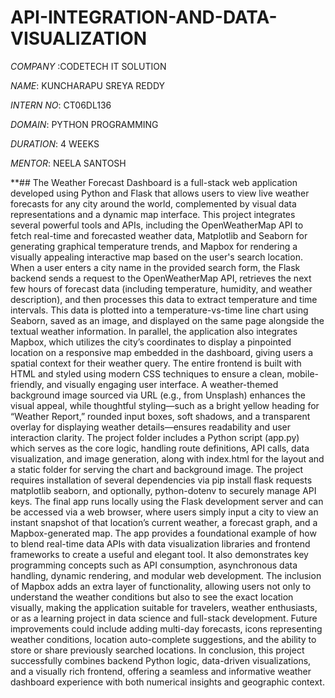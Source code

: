# API-INTEGRATION-AND-DATA-VISUALIZATION

*COMPANY* :CODETECH IT SOLUTION

*NAME*: KUNCHARAPU SREYA REDDY

*INTERN NO*: CT06DL136

*DOMAIN*: PYTHON PROGRAMMING

*DURATION*: 4 WEEKS

*MENTOR*: NEELA SANTOSH

**## The Weather Forecast Dashboard is a full-stack web application developed using Python and Flask that allows users to view live weather forecasts for any city around the world, complemented by visual data representations and a dynamic map interface. This project integrates several powerful tools and APIs, including the OpenWeatherMap API to fetch real-time and forecasted weather data, Matplotlib and Seaborn for generating graphical temperature trends, and Mapbox for rendering a visually appealing interactive map based on the user's search location. When a user enters a city name in the provided search form, the Flask backend sends a request to the OpenWeatherMap API, retrieves the next few hours of forecast data (including temperature, humidity, and weather description), and then processes this data to extract temperature and time intervals. This data is plotted into a temperature-vs-time line chart using Seaborn, saved as an image, and displayed on the same page alongside the textual weather information. In parallel, the application also integrates Mapbox, which utilizes the city’s coordinates to display a pinpointed location on a responsive map embedded in the dashboard, giving users a spatial context for their weather query. The entire frontend is built with HTML and styled using modern CSS techniques to ensure a clean, mobile-friendly, and visually engaging user interface. A weather-themed background image sourced via URL (e.g., from Unsplash) enhances the visual appeal, while thoughtful styling—such as a bright yellow heading for “Weather Report,” rounded input boxes, soft shadows, and a transparent overlay for displaying weather details—ensures readability and user interaction clarity. The project folder includes a Python script (app.py) which serves as the core logic, handling route definitions, API calls, data visualization, and image generation, along with index.html for the layout and a static folder for serving the chart and background image. The project requires installation of several dependencies via pip install flask requests matplotlib seaborn, and optionally, python-dotenv to securely manage API keys. The final app runs locally using the Flask development server and can be accessed via a web browser, where users simply input a city to view an instant snapshot of that location’s current weather, a forecast graph, and a Mapbox-generated map. The app provides a foundational example of how to blend real-time data APIs with data visualization libraries and frontend frameworks to create a useful and elegant tool. It also demonstrates key programming concepts such as API consumption, asynchronous data handling, dynamic rendering, and modular web development. The inclusion of Mapbox adds an extra layer of functionality, allowing users not only to understand the weather conditions but also to see the exact location visually, making the application suitable for travelers, weather enthusiasts, or as a learning project in data science and full-stack development. Future improvements could include adding multi-day forecasts, icons representing weather conditions, location auto-complete suggestions, and the ability to store or share previously searched locations. In conclusion, this project successfully combines backend Python logic, data-driven visualizations, and a visually rich frontend, offering a seamless and informative weather dashboard experience with both numerical insights and geographic context.
